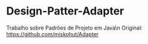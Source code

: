 # Design-Patter-Adapter

Trabalho sobre Padrões de Projeto em Java\n
Original: https://github.com/miskohut/Adapter

